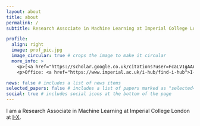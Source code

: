 ```yaml
---
layout: about
title: about
permalink: /
subtitle: Research Associate in Machine Learning at Imperial College London

profile:
  align: right
  image: prof_pic.jpg
  image_circular: true # crops the image to make it circular
  more_info: >
    <p>[<a href="https://scholar.google.co.uk/citations?user=FcaLV1gAAAAJ&hl=en">Google Scholar</a>]</p>
    <p>Office: <a href="https://www.imperial.ac.uk/i-hub/find-i-hub">I-HUB</a> Level 5</p>

news: false # includes a list of news items
selected_papers: false # includes a list of papers marked as "selected={true}"
social: true # includes social icons at the bottom of the page
---
```


I am a Research Associate in Machine Learning at Imperial College London at [I-X](https://ix.imperial.ac.uk/).

